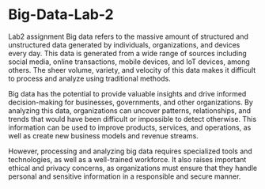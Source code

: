# Big-Data-Lab-2
Lab2 assignment
Big data refers to the massive amount of structured and unstructured data generated by individuals, organizations, and devices every day. This data is generated from a wide range of sources including social media, online transactions, mobile devices, and IoT devices, among others. The sheer volume, variety, and velocity of this data makes it difficult to process and analyze using traditional methods.

Big data has the potential to provide valuable insights and drive informed decision-making for businesses, governments, and other organizations. By analyzing this data, organizations can uncover patterns, relationships, and trends that would have been difficult or impossible to detect otherwise. This information can be used to improve products, services, and operations, as well as create new business models and revenue streams.

However, processing and analyzing big data requires specialized tools and technologies, as well as a well-trained workforce. It also raises important ethical and privacy concerns, as organizations must ensure that they handle personal and sensitive information in a responsible and secure manner.



